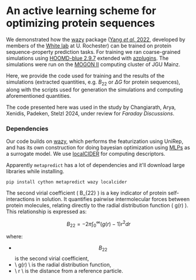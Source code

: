 # An active learning scheme for optimizing protein sequences

We demonstrated how the [wazy](https://github.com/ur-whitelab/wazy) package ([Yang _et al_. 2022](https://www.biorxiv.org/content/10.1101/2022.08.05.502972v1.abstract), developed by members of the [White lab](https://thewhitelab.org/) at U. Rochester) can be trained on protein sequence-property prediction tasks. For training we ran coarse-grained simulations using [HOOMD-blue 2.9.7](https://hoomd-blue.readthedocs.io/en/v2.9.7/) extended with [azplugins](https://github.com/mphowardlab/azplugins). The simulations were run on the [MOGON II](https://mogonwiki.zdv.uni-mainz.de/docs/introduction/what_is_mogon/) computing cluster of JGU Mainz.

Here, we provide the code used for training and the results of the simulations (extracted quantities, e.g. $B_{22}$ or $\Delta G$ for protein sequences), along with the scripts used for generation the simulations and computing aforementioned quantities.

The code presented here was used in the study by Changiarath, Arya, Xenidis, Padeken, Stelzl 2024, under review for _Faraday Discussions_.
### Dependencies

Our code builds on [wazy](https://github.com/ur-whitelab/wazy), which performs the featurization using UniRep, and has its own construction for doing bayesian optimization using [MLPs](https://en.wikipedia.org/wiki/Multilayer_perceptron) as a surrogate model. We use [localCIDER](https://pappulab.github.io/localCIDER/) for computing descriptors.

Apparently `metapredict` has a lot of dependencies and it'll download large libraries while installing.

```
pip install cython metapredict wazy localcider
```

The second virial coefficient \( B_{22} \) is a key indicator of protein self-interactions in solution. It quantifies pairwise intermolecular forces between protein molecules, relating directly to the radial distribution function \( g(r) \). This relationship is expressed as:

$$
B_{22} =- 2 \pi \int_0^{\infty} (g(r) - 1) r^2 dr
$$

where:
- $$B_{22} $$ is the second virial coefficient,
- \ g(r) \ is the radial distribution function,
- \ r \ is the distance from a reference particle.
